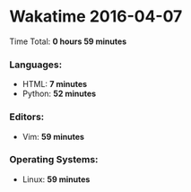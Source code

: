 # Wakatime 2016-04-07

Time Total: **0 hours 59 minutes**

### Languages:
- HTML: **7 minutes** 
- Python: **52 minutes** 

### Editors:
- Vim: **59 minutes** 

### Operating Systems:
- Linux: **59 minutes** 

